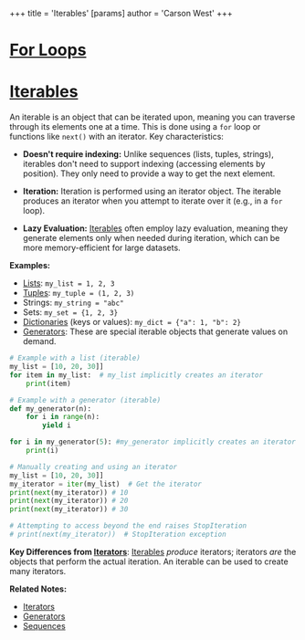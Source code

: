 +++
 title = 'Iterables'
[params]
	author = 'Carson West'
+++
# [For Loops](./../for-loops/)
# [Iterables](./../iterables/) 
An iterable is an object that can be iterated upon, meaning you can traverse through its elements one at a time.  This is done using a `for` loop or functions like `next()` with an iterator.  Key characteristics:

* **Doesn't require indexing:** Unlike sequences (lists, tuples, strings), iterables don't need to support indexing (accessing elements by position). They only need to provide a way to get the next element.

* **Iteration:**  Iteration is performed using an iterator object.  The iterable produces an iterator when you attempt to iterate over it (e.g., in a `for` loop).

* **Lazy Evaluation:**  [Iterables](./../iterables/) often employ lazy evaluation, meaning they generate elements only when needed during iteration, which can be more memory-efficient for large datasets.

**Examples:**

* [Lists](./../lists/): `my_list = 1, 2, 3`
* [Tuples](./../tuples/): `my_tuple = (1, 2, 3)`
* Strings: `my_string = "abc"`
* Sets: `my_set = {1, 2, 3}`
* [Dictionaries](./../dictionaries/) (keys or values): `my_dict = {"a": 1, "b": 2}`
* [Generators](./../generators/):  These are special iterable objects that generate values on demand.

```python
# Example with a list (iterable)
my_list = [10, 20, 30]]
for item in my_list:  # my_list implicitly creates an iterator
    print(item)

# Example with a generator (iterable)
def my_generator(n):
    for i in range(n):
        yield i

for i in my_generator(5): #my_generator implicitly creates an iterator
    print(i)

# Manually creating and using an iterator
my_list = [10, 20, 30]]
my_iterator = iter(my_list)  # Get the iterator
print(next(my_iterator)) # 10
print(next(my_iterator)) # 20
print(next(my_iterator)) # 30

# Attempting to access beyond the end raises StopIteration
# print(next(my_iterator))  # StopIteration exception

```

**Key Differences from [Iterators](./../iterators/)**: [Iterables](./../iterables/) *produce* iterators; iterators *are* the objects that perform the actual iteration.  An iterable can be used to create many iterators.

**Related Notes:**

* [Iterators](./../iterators/)
* [Generators](./../generators/)
* [Sequences](./../sequences/)

